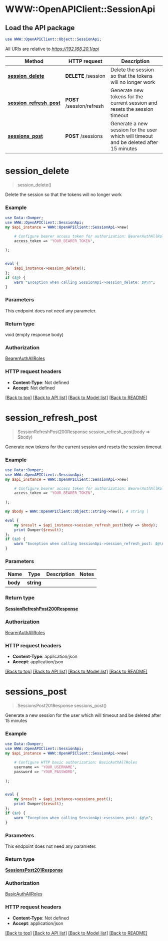 # WWW::OpenAPIClient::SessionApi

## Load the API package
```perl
use WWW::OpenAPIClient::Object::SessionApi;
```

All URIs are relative to *https://192.168.20.1/api*

Method | HTTP request | Description
------------- | ------------- | -------------
[**session_delete**](SessionApi.md#session_delete) | **DELETE** /session | Delete the session so that the tokens will no longer work
[**session_refresh_post**](SessionApi.md#session_refresh_post) | **POST** /session/refresh | Generate new tokens for the current session and resets the session timeout
[**sessions_post**](SessionApi.md#sessions_post) | **POST** /sessions | Generate a new session for the user which will timeout and be deleted after 15 minutes


# **session_delete**
> session_delete()

Delete the session so that the tokens will no longer work

### Example
```perl
use Data::Dumper;
use WWW::OpenAPIClient::SessionApi;
my $api_instance = WWW::OpenAPIClient::SessionApi->new(

    # Configure bearer access token for authorization: BearerAuthAllRoles
    access_token => 'YOUR_BEARER_TOKEN',
    
);


eval {
    $api_instance->session_delete();
};
if ($@) {
    warn "Exception when calling SessionApi->session_delete: $@\n";
}
```

### Parameters
This endpoint does not need any parameter.

### Return type

void (empty response body)

### Authorization

[BearerAuthAllRoles](../README.md#BearerAuthAllRoles)

### HTTP request headers

 - **Content-Type**: Not defined
 - **Accept**: Not defined

[[Back to top]](#) [[Back to API list]](../README.md#documentation-for-api-endpoints) [[Back to Model list]](../README.md#documentation-for-models) [[Back to README]](../README.md)

# **session_refresh_post**
> SessionRefreshPost200Response session_refresh_post(body => $body)

Generate new tokens for the current session and resets the session timeout

### Example
```perl
use Data::Dumper;
use WWW::OpenAPIClient::SessionApi;
my $api_instance = WWW::OpenAPIClient::SessionApi->new(

    # Configure bearer access token for authorization: BearerAuthAllRoles
    access_token => 'YOUR_BEARER_TOKEN',
    
);

my $body = WWW::OpenAPIClient::Object::string->new(); # string | 

eval {
    my $result = $api_instance->session_refresh_post(body => $body);
    print Dumper($result);
};
if ($@) {
    warn "Exception when calling SessionApi->session_refresh_post: $@\n";
}
```

### Parameters

Name | Type | Description  | Notes
------------- | ------------- | ------------- | -------------
 **body** | **string**|  | 

### Return type

[**SessionRefreshPost200Response**](SessionRefreshPost200Response.md)

### Authorization

[BearerAuthAllRoles](../README.md#BearerAuthAllRoles)

### HTTP request headers

 - **Content-Type**: application/json
 - **Accept**: application/json

[[Back to top]](#) [[Back to API list]](../README.md#documentation-for-api-endpoints) [[Back to Model list]](../README.md#documentation-for-models) [[Back to README]](../README.md)

# **sessions_post**
> SessionsPost201Response sessions_post()

Generate a new session for the user which will timeout and be deleted after 15 minutes

### Example
```perl
use Data::Dumper;
use WWW::OpenAPIClient::SessionApi;
my $api_instance = WWW::OpenAPIClient::SessionApi->new(

    # Configure HTTP basic authorization: BasicAuthAllRoles
    username => 'YOUR_USERNAME',
    password => 'YOUR_PASSWORD',
    
);


eval {
    my $result = $api_instance->sessions_post();
    print Dumper($result);
};
if ($@) {
    warn "Exception when calling SessionApi->sessions_post: $@\n";
}
```

### Parameters
This endpoint does not need any parameter.

### Return type

[**SessionsPost201Response**](SessionsPost201Response.md)

### Authorization

[BasicAuthAllRoles](../README.md#BasicAuthAllRoles)

### HTTP request headers

 - **Content-Type**: Not defined
 - **Accept**: application/json

[[Back to top]](#) [[Back to API list]](../README.md#documentation-for-api-endpoints) [[Back to Model list]](../README.md#documentation-for-models) [[Back to README]](../README.md)

